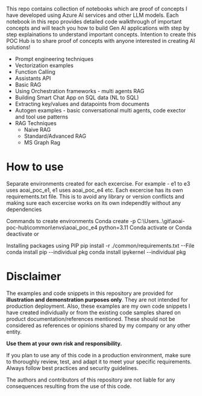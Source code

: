 This repo contains collection of notebooks which are proof of concepts I have developed using Azure AI services and other LLM models.
Each notebook in this repo provides detailed code walkthrough of important concepts and will teach you how to build Gen AI applications with step by step explainations to understand important concepts.
Intention to create this POC Hub is to share proof of concepts with anyone interested in creating AI solutions! 

* Prompt engineering techniques
* Vectorization examples
* Function Calling
* Assistants API
* Basic RAG 
* Using Orchestration frameworks - multi agents RAG
* Building Smart Chat App on SQL data (NL to SQL)
* Extracting key/values and datapoints from documents
* Autogen examples - basic conversational multi agents, code exector and tool use patterns
* RAG Techniques
    * Naive RAG
    * Standard/Advanced RAG
    * MS Graph Rag


# How to use 

Separate environments created for each excercise. For example - e1 to e3 uses aoai_poc_e1, e1 uses aoai_poc_e4 etc. 
Each excercise has its own requirements.txt file. 
This is to avoid any library or version conflicts and making sure each excercise works on its own independtly without any dependencies

Commands to create environments
Conda create -p C:\Users\..\git\aoai-poc-hub\common\envs\aoai_poc_e4 <specify path but cannot specify name here>  python=3.11
Conda activate <fullpath> or <env-name-here>
Conda deactivate <fullpath> or <env-name-here>

Installing packages using PIP
pip install -r ./common/requirements.txt  --File 
conda install pip  --individual pkg
conda install ipykernel --individual pkg

# Disclaimer

The examples and code snippets in this repository are provided for **illustration and demonstration purposes only**. They are not intended for production deployment. Also, these examples are my own code snippets I have created individually or from the existing code samples shared on product documentation/references mentioned. These should not be considered as references or opinions shared by my company or any other entity. 



**Use them at your own risk and responsibility.**

If you plan to use any of this code in a production environment, make sure to thoroughly review, test, and adapt it to meet your specific requirements. Always follow best practices and security guidelines.

The authors and contributors of this repository are not liable for any consequences resulting from the use of this code.


